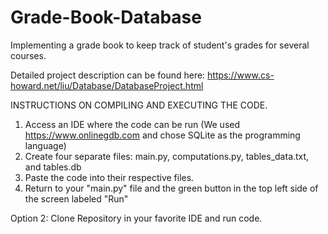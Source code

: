 # Grade-Book-Database
Implementing a grade book to keep track of student's grades for several courses.

Detailed project description can be found here: https://www.cs-howard.net/liu/Database/DatabaseProject.html

INSTRUCTIONS ON COMPILING AND EXECUTING THE CODE.

1. Access an IDE where the code can be run (We used https://www.onlinegdb.com and chose SQLite as the programming language)
2. Create four separate files: main.py, computations.py, tables_data.txt, and tables.db
3. Paste the code into their respective files.
4. Return to your "main.py" file and the green button in the top left side of the screen labeled "Run"

Option 2:
Clone Repository in your favorite IDE and run code.
